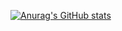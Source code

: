 [![Anurag's GitHub stats](https://github-readme-stats.vercel.app/api?username=RafaelAlmeid00)](https://github.com/anuraghazra/github-readme-stats)
